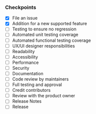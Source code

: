 ### Checkpoints
- [x] File an issue
- [x] Addition for a new supported feature
- [ ] Testing to ensure no regression
- [ ] Automated unit testing coverage
- [ ] Automated functional testing coverage
- [ ] UX/UI designer responsibilities
- [ ] Readability
- [ ] Accessibility
- [ ] Performance
- [ ] Security
- [ ] Documentation
- [ ] Code review by maintainers
- [ ] Full testing and approval
- [ ] Credit contributors
- [ ] Review with the product owner
- [ ] Release Notes
- [ ] Release
